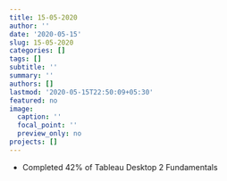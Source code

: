 ```yaml
---
title: 15-05-2020
author: ''
date: '2020-05-15'
slug: 15-05-2020
categories: []
tags: []
subtitle: ''
summary: ''
authors: []
lastmod: '2020-05-15T22:50:09+05:30'
featured: no
image:
  caption: ''
  focal_point: ''
  preview_only: no
projects: []
---
```

- Completed 42% of Tableau Desktop 2 Fundamentals